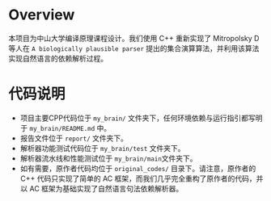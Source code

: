 # Overview

本项目为中山大学编译原理课程设计。我们使用 C++ 重新实现了 Mitropolsky D 等人在 `A biologically plausible parser` 提出的集合演算算法，并利用该算法实现自然语言的依赖解析过程。

# 代码说明

- 项目主要CPP代码位于 `my_brain/` 文件夹下，任何环境依赖与运行指引都写明于 `my_brain/README.md` 中。
- 报告文件位于 `report/` 文件夹下。
- 解析器功能测试代码位于 `my_brain/test` 文件夹下。
- 解析器流水线和性能测试位于 `my_brain/main`文件夹下。
- 如有需要，原作者代码均位于 `original_codes/` 目录下。请注意，原作者的 C++ 代码只实现了简单的 AC 框架，而我们几乎完全重构了原作者的代码，并以 AC 框架为基础实现了自然语言句法依赖解析器。

